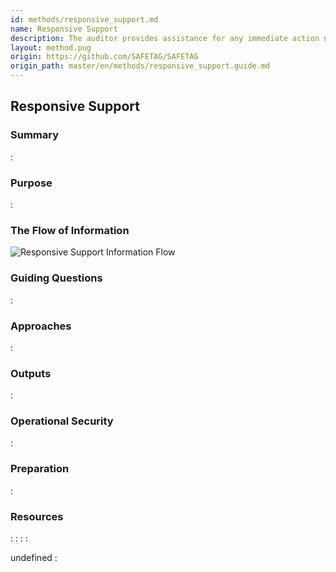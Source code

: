 ```yaml
---
id: methods/responsive_support.md
name: Responsive Support
description: The auditor provides assistance for any immediate action needed (spot training, tool fixes, consulting on upcoming projects) -- this may also involve addressing vulnerabilities that triggered an incident...
layout: method.pug
origin: https://github.com/SAFETAG/SAFETAG
origin_path: master/en/methods/responsive_support.guide.md
---
```


## Responsive Support

### Summary
:[](../methods/responsive_support/summary.md)
### Purpose
:[](../methods/responsive_support/purpose.md)
### The Flow of Information
![Responsive Support Information Flow](images/info_flows/responsive_support.svg)

### Guiding Questions
:[](../methods/responsive_support/guiding_questions.md)
### Approaches
:[](../methods/responsive_support/approaches.md)
### Outputs
:[](../methods/responsive_support/output.md)
### Operational Security
:[](../methods/responsive_support/operational_security.md)
### Preparation
:[](../methods/responsive_support/preparation.md)



### Resources
<div class="greybox">

:[](../references/facilitation_prep.md)
:[](../references/digital_security_training.md)
:[](../references/digital_security_guides.md)
:[](../references/training_resources.md)
</div>


undefined
:[](../references/footnotes.md)
